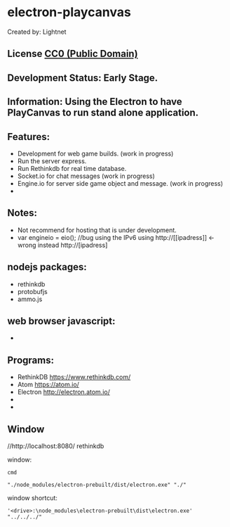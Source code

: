 # electron-playcanvas
 Created by: Lightnet

 ## License [CC0 (Public Domain)](LICENSE.md)

 ## Development Status: Early Stage.

 ## Information: Using the Electron to have PlayCanvas to run stand alone application.
	
	
	
	
	
 ## Features:
  * Development for web game builds. (work in progress)
  * Run the server express. 
  * Run Rethinkdb for real time database. 
  * Socket.io for chat messages (work in progress)
  * Engine.io for server side game object and message. (work in progress)
  *

 ## Notes:
  * Not recommend for hosting that is under development.
  * var engineio = eio(); //bug using the IPv6 using http://[[ipadress]] <- wrong instead http://[ipadress]

 ## nodejs packages:
  * rethinkdb
  * protobufjs
  * ammo.js
  
 ## web browser javascript:
  * 

 ## Programs:
  * RethinkDB https://www.rethinkdb.com/
  * Atom https://atom.io/
  * Electron http://electron.atom.io/
  * 
  *   
  
	

 ## Window

//http://localhost:8080/ rethinkdb

window:
```
cmd

"./node_modules/electron-prebuilt/dist/electron.exe" "./"
```

window shortcut:
```
'<drive>:\node_modules\electron-prebuilt\dist\electron.exe' "../../../"

```
